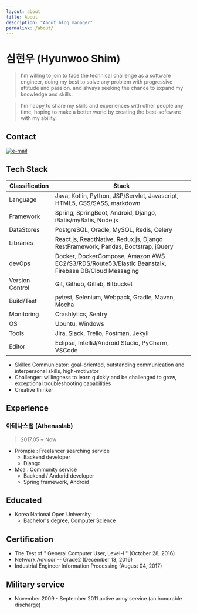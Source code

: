 ```yaml
---
layout: about
title: About
description: "About blog manager"
permalink: /about/
---
```

# 심현우 (Hyunwoo Shim)

> I'm willing to join to face the technical challenge as a software engineer, 
> doing my best to solve any problem with progressive attitude and passion. 
> and always seeking the chance to expand my knowledge and skills.  

> I'm happy to share my skills and experiences with other people any time, 
> hoping to make a better world by creating the best-sofeware with my ability.

## Contact
[![e-mail](https://img.shields.io/badge/email-hyunwoo.shim@laziness.xyz-blue.svg)](mailto:hyunwoo.shim@laziness.xyz)

## Tech Stack

| Classification  | Stack  |
|---|---|
| Language  | Java, Kotlin, Python, JSP/Servlet, Javascript, HTML5, CSS/SASS, markdown  |
| Framework | Spring, SpringBoot, Android, Django, iBatis/myBatis, Node.js  |
| DataStores | PostgreSQL, Oracle, MySQL, Redis, Celery |
| Libraries | React.js, ReactNative, Redux.js, Django RestFramework, Pandas, Bootstrap, jQuery  |
| devOps  | Docker, DockerCompose, Amazon AWS EC2/S3/RDS/Route53/Elastic Beanstalk, Firebase DB/Cloud Messaging  |
| Version Control | Git, Github, Gitlab, Bitbucket |
| Build/Test | pytest, Selenium, Webpack, Gradle, Maven, Mocha |
| Monitoring | Crashlytics, Sentry |
| OS | Ubuntu, Windows |
| Tools | Jira, Slack, Trello, Postman, Jekyll |
| Editor | Eclipse, IntelliJ/Android Studio, PyCharm, VSCode |

- Skilled Communicator: goal-oriented, outstanding communication and interpersonal skills, high-motivator
- Challenger: willingness to learn quickly and be challenged to grow, exceptional troubleshooting capabilities
- Creative thinker

## Experience

### 아테나스랩 (Athenaslab) 
> 2017.05 ~ Now

- Prompie : Freelancer searching service
  - Backend developer
  - Django
- Moa : Community service
  - Backend / Andorid developer
  - Spring framework, Android

## Educated
- Korea National Open University
  - Bachelor's degree, Computer Science
  
## Certification
- The Test of " General Computer User, Level-I " (October 28, 2016)
- Network Advisor -- Grade2 (December 13, 2016)
- Industrial Engineer Information Processing (August 04, 2017)  


## Military service
- November 2009 - September 2011 active army service (an honorable discharge)